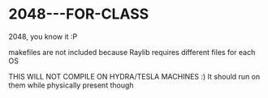 # 2048---FOR-CLASS
2048, you know it :P

makefiles are not included because Raylib requires different files for each OS

THIS WILL NOT COMPILE ON HYDRA/TESLA MACHINES :)
It should run on them while physically present though
